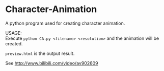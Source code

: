 # Character-Animation
A python program used for creating character animation. 

USAGE:  
Execute `python CA.py <filename> <resolution>` and the animation will be created.  

`preview.html` is the output result.

See http://www.bilibili.com/video/av902609
